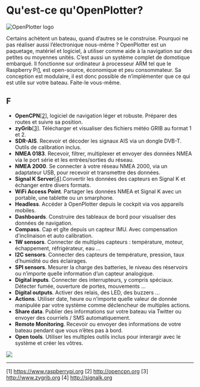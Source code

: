 # Qu'est-ce qu'OpenPlotter?

![OpenPlotter logo](../en/openplotter500x300.png)

Certains achètent un bateau, quand d’autres se le construise. Pourquoi ne pas réaliser aussi l’électronique nous-même ? OpenPlotter est un paquetage, matériel et logiciel, à utiliser comme aide à la navigation sur des petites ou moyennes unités. C’est aussi un système complet de domotique embarqué. Il fonctionne sur ordinateur à processeur ARM tel que le Raspberry Pi[1](https://www.raspberrypi.org), est open-source, économique et peu consommateur. Sa conception est modulaire, il est donc possible de n’implémenter que ce qui est utile sur votre bateau. Faite-le vous-même.

## F

* **OpenCPN**[[2]](http://opencpn.org), logiciel de navigation léger et robuste. Préparer des routes et suivre sa position.
* **zyGrib**[[3]](http://www.zygrib.org). Télécharger et visualiser des fichiers météo GRIB au format 1 et 2.
* **SDR-AIS**. Recevoir et décoder les signaux AIS via un dongle DVB-T. Outils de calibration inclus.
* **NMEA 0183**. Recevoir, filtrer, multiplexer et envoyer des données NMEA via le port série et les entrées/sorties du réseau.
* **NMEA 2000**. Se connecter à votre réseau NMEA 2000, via un adaptateur USB, pour recevoir et transmettre des données.
* **Signal K Server**[[4]](http://signalk.org).Convertir les données des capteurs en Signal K et échanger entre divers formats.
* **WiFi Access Point**. Partager les données NMEA et Signal K avec un portable, une tablette ou un smarphone.
* **Headless**. Accéder à OpenPlotter depuis le cockpit via vos appareils mobiles.
* **Dashboards**. Construire des tableaux de bord pour visualiser des données de navigation.
* **Compass**. Cap et gîte depuis un capteur IMU. Avec compensation d’inclinaison et auto calibration.
* **1W sensors**. Connecter de multiples capteurs : température, moteur, échappement, réfrigérateur, eau ...
* **I2C sensors**. Connecter des capteurs de température, pression, taux d’humidité ou des éclairages.
* **SPI sensors**. Mesurer la charge des batteries, le niveau des réservoirs ou n’importe quelle information d’un capteur analogique.
* **Digital inputs**. Connecter des interrupteurs, y compris spéciaux. Détecter fumée, ouverture de portes, mouvements ...
* **Digital outputs**. Activer des relais, des LED, des buzzers ...
* **Actions**. Utiliser date, heure ou n’importe quelle valeur de donnée manipulée par votre système comme déclencheur de multiples actions.
* **Share data**. Publier des informations sur votre bateau via Twitter ou envoyer des courriels / SMS automatiquement.
* **Remote Monitoring**. Recevoir ou envoyer des informations de votre bateau pendant que vous n’êtes pas à bord.
* **Open tools**. Utiliser les multiples outils inclus pour interargir avec le système et créer les vôtres.

![](../en/openplotter.jpg)

---
[1] https://www.raspberrypi.org [2] http://opencpn.org [3] http://www.zygrib.org [4] http://signalk.org
